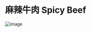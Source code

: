 # 麻辣牛肉 Spicy Beef
![image](https://user-images.githubusercontent.com/50277379/137978947-2b69817e-bcd6-4a7b-b7c9-fb0c555495ff.png)
